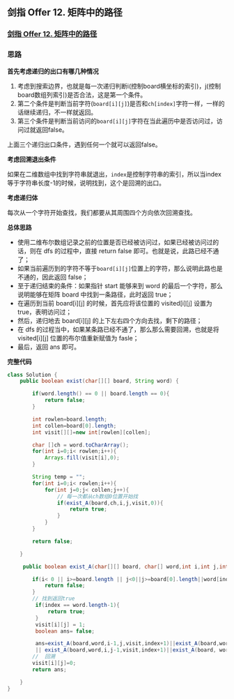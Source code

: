 ## 剑指 Offer 12. 矩阵中的路径

### [剑指 Offer 12. 矩阵中的路径](https://leetcode-cn.com/problems/ju-zhen-zhong-de-lu-jing-lcof/)

### 思路

**首先考虑递归的出口有哪几种情况**

1. 考虑到搜索边界，也就是每一次递归判断i(控制board横坐标的索引)，j(控制board数组列索引)是否合法，这是第一个条件。
2. 第二个条件是判断当前字符(`board[i][j]`)是否和`ch[index]`字符一样，一样的话继续递归，不一样就返回。
3. 第三个条件是判断当前访问的`board[i][j]`字符在当此遍历中是否访问过，访问过就返回false。

上面三个递归出口条件，遇到任何一个就可以返回false。

**考虑回溯退出条件**

如果在二维数组中找到字符串就退出，`index`是控制字符串的索引，所以当index等于字符串长度-1的时候，说明找到，这个是回溯的出口。

**考虑递归体**

每次从一个字符开始查找，我们都要从其周围四个方向依次回溯查找。

**总体思路**

- 使用二维布尔数组记录之前的位置是否已经被访问过，如果已经被访问过的话，则在 dfs 的过程中，直接 return false 即可。也就是说，此路已经不通了；
- 如果当前遍历到的字符不等于` board[i][j] `位置上的字符，那么说明此路也是不通的，因此返回 false；
- 至于递归结束的条件：如果指针 start 能够来到 word 的最后一个字符，那么说明能够在矩阵 board 中找到一条路径，此时返回 true；
- 在遍历到当前 board[i][j] 的时候，首先应将该位置的 visited[i][j] 设置为 true，表明访问过；
- 然后，递归地去 board[i][j] 的上下左右四个方向去找，剩下的路径；
- 在 dfs 的过程当中，如果某条路已经不通了，那么那么需要回溯，也就是将 visited[i][j] 位置的布尔值重新赋值为 fasle；
- 最后，返回 ans 即可。

**完整代码**

~~~ java
class Solution {
    public boolean exist(char[][] board, String word) {

        if(word.length() == 0 || board.length == 0){
            return false;
        }

        int rowlen=board.length;
        int collen=board[0].length;
        int visit[][]=new int[rowlen][collen];

        char []ch = word.toCharArray();
        for(int i=0;i< rowlen;i++){
            Arrays.fill(visit[i],0);
        }

        String temp = "";
        for(int i=0;i< rowlen;i++){
            for(int j=0;j< collen;j++){
                // 每一次都从ch数组0位置开始找
                if(exist_A(board,ch,i,j,visit,0)){
                    return true;
                }
            }
        }

        return false;

    }

     public boolean exist_A(char[][] board, char[] word,int i,int j,int [][]visit,int index) {

        if(i< 0 || i>=board.length || j<0||j>=board[0].length||word[index] != board[i][j] ||visit[i][j] != 0){
            return false;
        }
        // 找到返回true
         if(index == word.length-1){
             return true;
         }
         visit[i][j] = 1;
         boolean ans= false;

         ans=exist_A(board,word,i-1,j,visit,index+1)||exist_A(board,word,i+1,j,visit,index+1)
         || exist_A(board,word,i,j-1,visit,index+1)||exist_A(board, word, i, j+1, visit, index+1);
        //  回溯
        visit[i][j]=0;
        return ans;

    }
}
~~~

